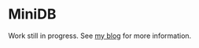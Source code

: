 # MiniDB

Work still in progress. See [my blog](https://ssine.cc/2019-1-24/dbms-implementation-1) for more information.
